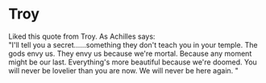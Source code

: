 Troy
===
Liked this quote from Troy. As Achilles says:  
"I'll tell you a secret......something they don't teach you in your temple. The gods envy us. They envy us because we're mortal. Because any moment might be our last. Everything's more beautiful because we're doomed. You will never be lovelier than you are now. We will never be here again. "


